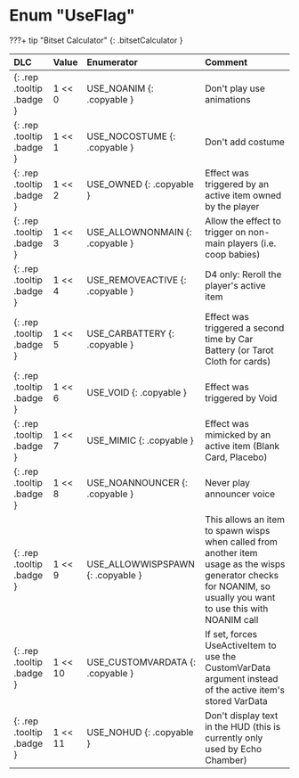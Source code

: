 # Enum "UseFlag"

???+ tip "Bitset Calculator"
    [](#){: .bitsetCalculator }

|DLC|Value|Enumerator|Comment|
|:--|:--|:--|:--|
|[ ](#){: .rep .tooltip .badge }|1 << 0 |USE_NOANIM {: .copyable } | Don't play use animations |
|[ ](#){: .rep .tooltip .badge }|1 << 1 |USE_NOCOSTUME {: .copyable } | Don't add costume |
|[ ](#){: .rep .tooltip .badge }|1 << 2 |USE_OWNED {: .copyable } | Effect was triggered by an active item owned by the player |
|[ ](#){: .rep .tooltip .badge }|1 << 3 |USE_ALLOWNONMAIN {: .copyable } | Allow the effect to trigger on non-main players (i.e. coop babies) |
|[ ](#){: .rep .tooltip .badge }|1 << 4 |USE_REMOVEACTIVE {: .copyable } | D4 only: Reroll the player's active item |
|[ ](#){: .rep .tooltip .badge }|1 << 5 |USE_CARBATTERY {: .copyable } | Effect was triggered a second time by Car Battery (or Tarot Cloth for cards) |
|[ ](#){: .rep .tooltip .badge }|1 << 6 |USE_VOID {: .copyable } | Effect was triggered by Void |
|[ ](#){: .rep .tooltip .badge }|1 << 7 |USE_MIMIC {: .copyable } | Effect was mimicked by an active item (Blank Card, Placebo) |
|[ ](#){: .rep .tooltip .badge }|1 << 8 |USE_NOANNOUNCER {: .copyable } | Never play announcer voice |
|[ ](#){: .rep .tooltip .badge }|1 << 9 |USE_ALLOWWISPSPAWN {: .copyable } | This allows an item to spawn wisps when called from another item usage as the wisps generator checks for NOANIM, so usually you want to use this with NOANIM call |
|[ ](#){: .rep .tooltip .badge }|1 << 10 |USE_CUSTOMVARDATA {: .copyable } | If set, forces UseActiveItem to use the CustomVarData argument instead of the active item's stored VarData |
|[ ](#){: .rep .tooltip .badge }|1 << 11 |USE_NOHUD {: .copyable } | Don't display text in the HUD (this is currently only used by Echo Chamber) |

